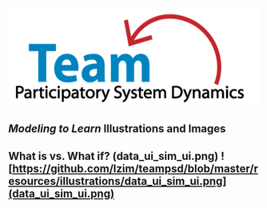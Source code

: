 <img src = "https://github.com/lzim/teampsd/blob/teampsd_style/teampsd_logo/team_psd_logo_sm.png"
     height = "200" width = "600">  

_Modeling to Learn_ Illustrations and Images
---
What is vs. What if? (data_ui_sim_ui.png) ![https://github.com/lzim/teampsd/blob/master/resources/illustrations/data_ui_sim_ui.png](data_ui_sim_ui.png)
---
